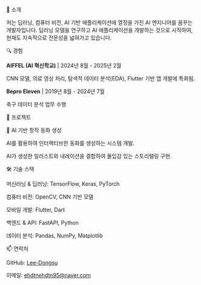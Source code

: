 👋 소개

저는 딥러닝, 컴퓨터 비전, AI 기반 애플리케이션에 열정을 가진 AI 엔지니어를 꿈꾸는 개발자입니다. 딥러닝 모델을 연구하고 AI 애플리케이션을 개발하는 것으로 시작하여, 현재도 지속적으로 전문성을 넓혀가고 있습니다.


🔍 경험

**AIFFEL (AI 혁신학교)** | 2024년 8월 - 2025년 2월

CNN 모델, 의료 영상 처리, 탐색적 데이터 분석(EDA), Flutter 기반 앱 개발에 특화됨.

**Bepro Eleven** | 2019년 8월 - 2024년 7월

축구 데이터 분석 업무 수행


🚀 프로젝트

📖 AI 기반 창작 동화 생성

AI를 활용하여 인터랙티브한 동화를 생성하는 시스템 개발.

AI가 생성한 일러스트와 내레이션을 결합하여 몰입감 있는 스토리텔링 구현.


🛠️ 기술 스택

머신러닝 & 딥러닝: TensorFlow, Keras, PyTorch

컴퓨터 비전: OpenCV, CNN 기반 모델

모바일 개발: Flutter, Dart

백엔드 & API: FastAPI, Python

데이터 분석: Pandas, NumPy, Matplotlib


📫 연락처

GitHub: [Lee-Dongsu](https://github.com/Lee-Dongsu)

이메일: ehdtnehdtn95@naver.com

